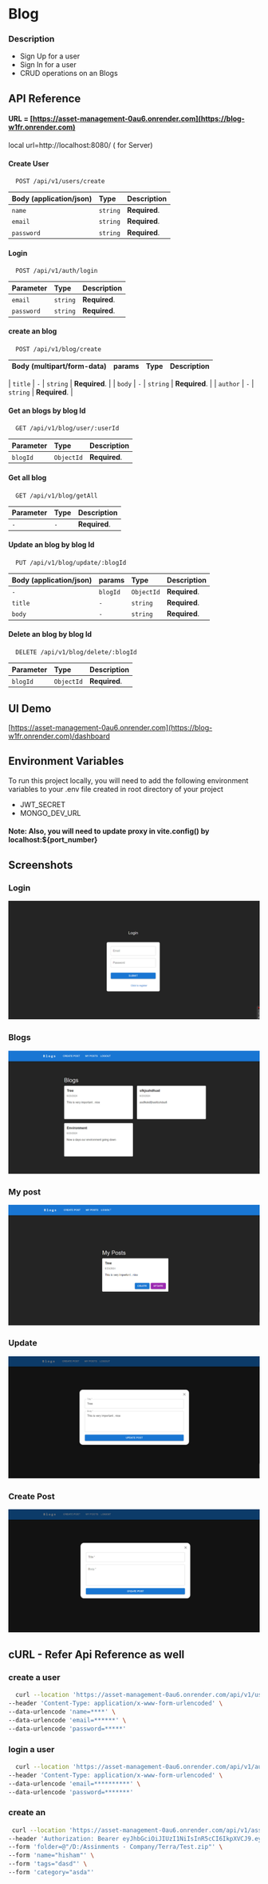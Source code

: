# Blog 

### Description

- Sign Up for a user
- Sign In for a user
- CRUD operations on an Blogs


## API Reference

#### URL = [https://asset-management-0au6.onrender.com](https://blog-w1fr.onrender.com)
local url=http://localhost:8080/ ( for Server)
 
#### Create User

```http
  POST /api/v1/users/create
```

| Body (application/json) | Type     | Description   |
| :---------------------- | :------- | :------------ |
| `name`                  | `string` | **Required**. |
| `email`                 | `string` | **Required**. |
| `password`              | `string` | **Required**. |

#### Login

```http
  POST /api/v1/auth/login
```

| Parameter  | Type     | Description   |
| :--------- | :------- | :------------ |
| `email`    | `string` | **Required**. |
| `password` | `string` | **Required**. |

#### create an blog

```http
  POST /api/v1/blog/create
```

| Body (multipart/form-data) | params   | Type       | Description   |
| :------------------------- | :------- | :--------- | :------------ |

| `title`                     | `-`      | `string`   | **Required**. |
| `body`                      | `-`      | `string`   | **Required**. |
| `author`                     | `-`      | `string`   | **Required**. |


#### Get an blogs by blog Id

```http
  GET /api/v1/blog/user/:userId
```

| Parameter | Type       | Description   |
| :-------- | :--------- | :------------ |
| `blogId` | `ObjectId` | **Required**. |

#### Get all  blog

```http
  GET /api/v1/blog/getAll
```

| Parameter | Type       | Description   |
| :-------- | :--------- | :------------ |
| `-`  | `-` | **Required**. |

#### Update an blog by blog Id

```http
  PUT /api/v1/blog/update/:blogId
```

| Body (application/json) | params    | Type       | Description   |
| :---------------------- | :-------- | :--------- | :------------ |
| `-`                     | `blogId` | `ObjectId` | **Required**. |
| `title`                  | `-`       | `string`   | **Required**. |
| `body`              | `-`       | `string`   | **Required**. |

#### Delete an blog by blog Id

```http
  DELETE /api/v1/blog/delete/:blogId
```

| Parameter | Type       | Description   |
| :-------- | :--------- | :------------ |
| `blogId` | `ObjectId` | **Required**. |

## UI Demo

[https://asset-management-0au6.onrender.com](https://blog-w1fr.onrender.com)/dashboard

## Environment Variables

To run this project locally, you will need to add the following environment variables to your .env file created in root directory of your project

- JWT_SECRET
- MONGO_DEV_URL


#### Note: Also, you will need to update proxy in vite.config() by localhost:${port_number}

## Screenshots

### Login

![App Screenshot](./screenshots/login.jpg)

### Blogs

![App Screenshot](./screenshots/blogst.jpg)

### My post 

![App Screenshot](./screenshots/myPost.jpg)
### Update

![App Screenshot](./screenshots/updatePost.jpg)
### Create Post

![App Screenshot](./screenshots/createPost.jpg)

## cURL - Refer Api Reference as well

### create a user

```bash
  curl --location 'https://asset-management-0au6.onrender.com/api/v1/user/create' \
--header 'Content-Type: application/x-www-form-urlencoded' \
--data-urlencode 'name=****' \
--data-urlencode 'email=******' \
--data-urlencode 'password=*****'
```

### login a user

```bash
  curl --location 'https://asset-management-0au6.onrender.com/api/v1/auth/login' \
--header 'Content-Type: application/x-www-form-urlencoded' \
--data-urlencode 'email=**********' \
--data-urlencode 'password=*******'
```

### create an 

```bash
 curl --location 'https://asset-management-0au6.onrender.com/api/v1/asset/create/647a68e7be01b54e1ab9dd10' \
--header 'Authorization: Bearer eyJhbGciOiJIUzI1NiIsInR5cCI6IkpXVCJ9.eyJpZCI6IjY0N2E2OGU3YmUwMWI1NGUxYWI5ZGQxHCIsImlhdCI6MTY4NTkxNDc4N30.M1jrZBHBrA7uiqOFydbjZ7hHgMhSEZ0bfJA6Tv6i79Q' \
--form 'folder=@"/D:/Assinments - Company/Terra/Test.zip"' \
--form 'name="hisham"' \
--form 'tags="dasd"' \
--form 'category="asda"'
```

